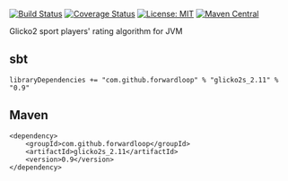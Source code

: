 [![Build Status](https://travis-ci.org/forwardloop/glicko2s.svg)](https://travis-ci.org/forwardloop/glicko2s)
[![Coverage Status](https://coveralls.io/repos/github/forwardloop/glicko2s/badge.svg?branch=master)](https://coveralls.io/github/forwardloop/glicko2s?branch=master)
[![License: MIT](https://img.shields.io/badge/license-MIT-blue.svg)](https://opensource.org/licenses/MIT)
[![Maven Central](https://maven-badges.herokuapp.com/maven-central/com.github.forwardloop/glicko2s_2.11/badge.svg)](https://maven-badges.herokuapp.com/maven-central/com.github.forwardloop/glicko2s_2.11)

Glicko2 sport players' rating algorithm for JVM 

## sbt

```
libraryDependencies += "com.github.forwardloop" % "glicko2s_2.11" % "0.9"
```

## Maven 

```
<dependency>
    <groupId>com.github.forwardloop</groupId>
    <artifactId>glicko2s_2.11</artifactId>
    <version>0.9</version>
</dependency>
```

